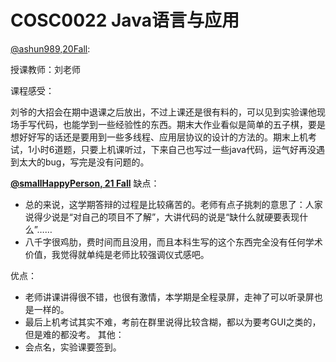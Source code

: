 
# COSC0022 Java语言与应用

[@ashun989,20Fall](https://github.com/ashun989):

授课教师：刘老师

课程感受：

刘爷的大招会在期中退课之后放出，不过上课还是很有料的，可以见到实验课他现场手写代码，也能学到一些经验性的东西。期末大作业看似是简单的五子棋，要是想好好写的话还是要用到一些多线程、应用层协议的设计的方法的。期末上机考试，1小时6道题，只要上机课听过，下来自己也写过一些java代码，运气好再没遇到太大的bug，写完是没有问题的。

**[@smallHappyPerson, 21 Fall](https://github.com/smallHappyPerson)** 
缺点：

- 总的来说，这学期答辩的过程是比较痛苦的。老师有点子挑刺的意思了：人家说得少说是“对自己的项目不了解”，大讲代码的说是“缺什么就硬要表现什么”……
- 八千字很鸡肋，费时间而且没用，而且本科生写的这个东西完全没有任何学术价值，我觉得就单纯是老师比较强调仪式感吧。

优点：

- 老师讲课讲得很不错，也很有激情，本学期是全程录屏，走神了可以听录屏也是一样的。
- 最后上机考试其实不难，考前在群里说得比较含糊，都以为要考GUI之类的，但是难的都没考。
  其他：
- 会点名，实验课要签到。

